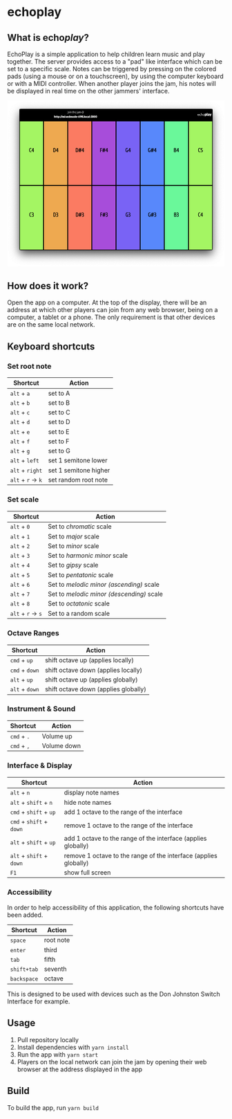 # echoplay

## What is echo*play*?
EchoPlay is a simple application to help children learn music and play together.
The server provides access to a "pad" like interface which can be set to a specific scale.
Notes can be triggered by pressing on the colored pads (using a mouse or on a touchscreen), by using the computer keyboard or with a MIDI controller.
When another player joins the jam, his notes will be displayed in real time on the other jammers' interface.

![echoplay colourful grid](docs/echoplay.png)

## How does it work?

Open the app on a computer. At the top of the display, there will be an address at which other players can join from any web browser, being on a computer, a tablet or a phone. The only requirement is that other devices are on the same local network.

## Keyboard shortcuts
### Set root note
| Shortcut | Action |
| -------- | ------ |
| `alt` + `a`  | set to A |
| `alt` + `b`  | set to B |
| `alt` + `c`  | set to C |
| `alt` + `d`  | set to D |
| `alt` + `e`  | set to E |
| `alt` + `f`  | set to F |
| `alt` + `g`  | set to G |
| `alt` + `left` | set 1 semitone lower |
| `alt` + `right` | set 1 semitone higher |
| `alt` + `r` -> `k` | set random root note |

### Set scale
| Shortcut | Action |
| -------- | ------ |
| `alt` + `0` | Set to *chromatic* scale |
| `alt` + `1` | Set to *major* scale |
| `alt` + `2` | Set to *minor* scale |
| `alt` + `3` | Set to *harmonic minor* scale |
| `alt` + `4` | Set to *gipsy* scale |
| `alt` + `5` | Set to *pentatonic* scale |
| `alt` + `6` | Set to *melodic minor (ascending)* scale |
| `alt` + `7` | Set to *melodic minor (descending)* scale |
| `alt` + `8` | Set to *octatonic* scale |
| `alt` + `r` -> `s` | Set to a random scale |

### Octave Ranges
| Shortcut | Action |
| -------- | ------ |
| `cmd` + `up` | shift octave up (applies locally) |
| `cmd` + `down` | shift octave down (applies locally) |
| `alt` + `up` | shift octave up (applies globally) |
| `alt` + `down` | shift octave down (applies globally) |

### Instrument & Sound
| Shortcut | Action |
| -------- | ------ |
| `cmd` + `.` | Volume up |
| `cmd` + `,` | Volume down |

### Interface & Display
| Shortcut | Action |
| -------- | ------ |
| `alt` + `n` | display note names |
| `alt` + `shift` + `n` | hide note names |
| `cmd` + `shift` + `up` | add 1 octave to the range of the interface |
| `cmd` + `shift` + `down` | remove 1 octave to the range of the interface |
| `alt` + `shift` + `up` | add 1 octave to the range of the interface (applies globally) |
| `alt` + `shift` + `down` | remove 1 octave to the range of the interface (applies globally) |
| `F1` | show full screen |

### Accessibility
In order to help accessibility of this application, the following shortcuts have been added.

| Shortcut | Action |
| -------- | ------ |
| `space` | root note |
| `enter` | third |
| `tab` | fifth |
| `shift+tab` | seventh |
| `backspace` | octave |

This is designed to be used with devices such as the Don Johnston Switch Interface for example.

## Usage
1. Pull repository locally
2. Install dependencies with `yarn install`
3. Run the app with `yarn start`
4. Players on the local network can join the jam by opening their web browser at the address displayed in the app


## Build

To build the app, run `yarn build`